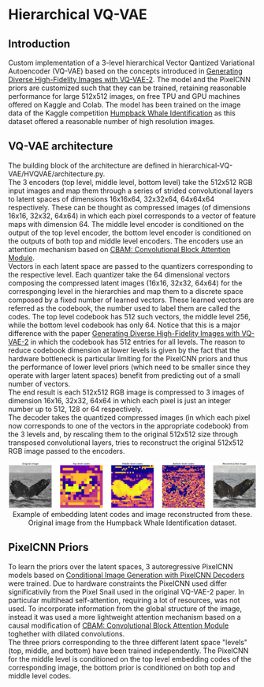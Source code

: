 # Hierarchical VQ-VAE
## Introduction
Custom implementation of a 3-level hierarchical Vector Qantized Variational Autoencoder (VQ-VAE) based on the concepts introduced in [ Generating Diverse High-Fidelity Images with VQ-VAE-2](https://arxiv.org/pdf/1906.00446.pdf). The model and the PixelCNN priors are customized such that they can be trained, retaining reasonable performance for large 512x512 images, on free TPU and GPU machines offered on Kaggle and Colab. The model has been trained on the image data of the Kaggle competition [Humpback Whale Identification](https://www.kaggle.com/c/humpback-whale-identification) as this dataset offered a reasonable number of high resolution images.  

## VQ-VAE architecture
The building block of the architecture are defined in hierarchical-VQ-VAE/HVQVAE/architecture.py. <br>
The 3 encoders (top level, middle level, bottom level) take the 512x512 RGB input images and map them through a series of strided convolutional layers to latent spaces of dimensions 16x16x64, 32x32x64, 64x64x64 respectively. These can be thought as compressed images (of dimensions 16x16, 32x32, 64x64) in which each pixel corresponds to a vector of feature maps with dimension 64. The middle level encoder is conditioned on the output of the top level encoder, the bottom level encoder is conditioned on the outputs of both top and middle level encoders. The encoders use an attention mechanism based on [CBAM: Convolutional Block Attention Module](https://arxiv.org/abs/1807.06521). <br>
Vectors in each latent space are passed to the quantizers corresponding to the respective level. Each quantizer take the 64 dimensional vectors composing the compressed latent images (16x16, 32x32, 64x64) for the corresponging level in the hierarchies and map them to a discrete space composed by a fixed number of learned vectors. These learned vectors are referred as the codebook, the number used to label them are called the codes. The top level codebook has 512 such vectors, the middle level 256, while the bottom level codebook has only 64. Notice that this is a major difference with the paper [ Generating Diverse High-Fidelity Images with VQ-VAE-2](https://arxiv.org/pdf/1906.00446.pdf) in which the codebook has 512 entries for all levels. The reason to reduce codebook dimension at lower levels is given by the fact that the hardware bottleneck is particular limiting for the PixelCNN priors and thus the performance of lower level priors (which need to be smaller since they operate with larger latent spaces) benefit from predicting out of a small number of vectors. <br> 
The end result is each 512x512 RGB image is compressed to 3 images of dimension 16x16, 32x32, 64x64 in which each pixel is just an integer number up to 512, 128 or 64 respectively. <br>
The decoder takes the quantized compressed images (in which each pixel now corresponds to one of the vectors in the appropriate codebook) from the 3 levels and, by rescaling them to the original 512x512 size through transposed convolutional layers, tries to reconstruct the original 512x512 RGB image passed to the encoders.

<p align="center">
<img src="codes.png" alt="Codes and reconstruction"> <br>
Example of embedding latent codes and image reconstructed from these. Original image from the Humpback Whale Identification dataset.
</p>

## PixelCNN Priors

To learn the priors over the latent spaces, 3 autoregressive PixelCNN models based on [Conditional Image Generation with PixelCNN Decoders](https://arxiv.org/pdf/1606.05328.pdf) were trained. Due to hardware constraints the PixelCNN used differ significativily from the Pixel Snail used in the original VQ-VAE-2 paper. In particular multihead self-attention, requiring a lot of resources, was not used. To incorporate information from the global structure of the image, instead it was used a more lightweight attention mechanism based on a causal modification of [CBAM: Convolutional Block Attention Module](https://arxiv.org/abs/1807.06521) toghether with dilated convolutions. <br>
The three priors corresponding to the three different latent space "levels" (top, middle, and bottom) have been trained independently. The PixelCNN for the middle level is conditioned on the top level embedding codes of the corresponding image, the bottom prior is conditioned on both top and middle level codes. 
